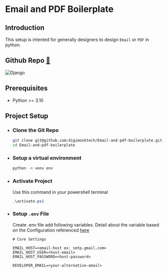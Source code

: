 # Email and PDF Boilerplate

## Introduction

This setup is intented for generally designers to design `Email` or `PDF` in python.


## Github Repo [🔗](https://github.com/digimonktech/Email-and-pdf-boilerplate/)

![Django](https://img.shields.io/badge/Django-0C4B33?style=for-the-badge&logo=django&logoColor=white)

## Prerequisites
 - Python >= 3.10

## Project Setup
 - ### Clone the Git Repo 
     ```bash
     git clone git@github.com:digimonktech/Email-and-pdf-boilerplate.git
     cd Email-and-pdf-boilerplate
     ```

 - ### Setup a virtual environment
     ```bash
     python -m venv env
     ```
 - ### Activate Project
    Use this command in your powershell terminal
    ```powershell
    .\activate.ps1
    ```

 - ### Setup `.env` File
    Create .env file add following variables. Detail about the variable based on the Configuration referenced [here](#configuration)
     ```
    # Core Settings
    
    EMAIL_HOST=<email-host ex: smtp.gmail.com>
    EMAIL_HOST_USER=<host-email>
    EMAIL_HOST_PASSWORD=<host-password>

    DEVELOPER_EMAIL=<your-alternative-email>
     ```
